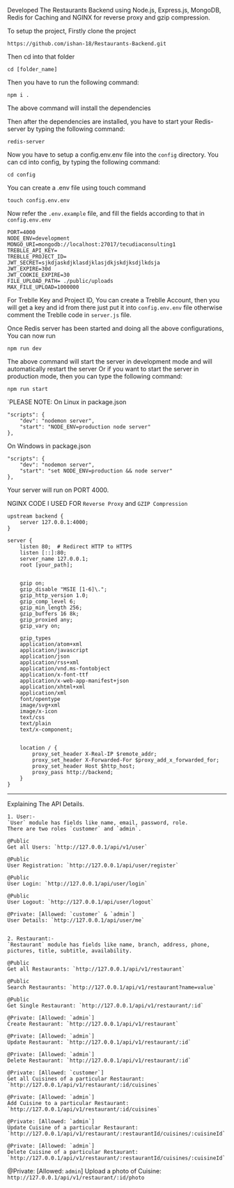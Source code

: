 Developed The Restaurants Backend using Node.js, Express.js, MongoDB, Redis for Caching and NGINX for reverse proxy and gzip compression.

To setup the project, Firstly clone the project
```shell
https://github.com/ishan-18/Restaurants-Backend.git
```

Then cd into that folder
```shell
cd [folder_name]
```

Then you have to run the following command:
```shell
npm i .
```

The above command will install the dependencies

Then after the dependencies are installed, you have to start your Redis-server by typing the following command:
```shell
redis-server
```

Now you have to setup a config.env.env file into the `config` directory. You can cd into config, by typing the following command:
```shell
cd config
```

You can create a .env file using touch command
```shell
touch config.env.env
```

Now refer the `.env.example` file, and fill the fields according to that in `config.env.env`
```shell
PORT=4000
NODE_ENV=development
MONGO_URI=mongodb://localhost:27017/tecudiaconsulting1
TREBLLE_API_KEY=
TREBLLE_PROJECT_ID=
JWT_SECRET=sjkdjaskdjklasdjklasjdkjskdjksdjlkdsja
JWT_EXPIRE=30d
JWT_COOKIE_EXPIRE=30
FILE_UPLOAD_PATH= ./public/uploads
MAX_FILE_UPLOAD=1000000
```

For Treblle Key and Project ID, You can create a Treblle Account, then you will get a key and id from there just put it into `config.env.env` file otherwise comment the Treblle code in `server.js` file.

Once Redis server has been started and doing all the above configurations, You can now run
```shell
npm run dev
```

The above command will start the server in development mode and will automatically restart the server Or if you want to start the server in production mode, then you can type the following command:

```shell
npm run start
```

`PLEASE NOTE: On Linux in package.json 
```shell
"scripts": {
    "dev": "nodemon server",
    "start": "NODE_ENV=production node server"
},
``` 
On Windows in package.json
```shell
"scripts": {
    "dev": "nodemon server",
    "start": "set NODE_ENV=production && node server"
},
``` 

Your server will run on PORT 4000.

NGINX CODE I USED FOR `Reverse Proxy` and `GZIP Compression`
```shell
upstream backend {
	server 127.0.0.1:4000;
}

server {
    listen 80;  # Redirect HTTP to HTTPS
    listen [::]:80;
    server_name 127.0.0.1;
    root [your_path];
    

    gzip on;
    gzip_disable "MSIE [1-6]\.";
    gzip_http_version 1.0;
    gzip_comp_level 6;
    gzip_min_length 256;
    gzip_buffers 16 8k;
    gzip_proxied any;
    gzip_vary on;

    gzip_types
    application/atom+xml
    application/javascript
    application/json
    application/rss+xml
    application/vnd.ms-fontobject
    application/x-font-ttf
    application/x-web-app-manifest+json
    application/xhtml+xml
    application/xml
    font/opentype
    image/svg+xml
    image/x-icon
    text/css
    text/plain
    text/x-component;

    
    location / {
        proxy_set_header X-Real-IP $remote_addr;
        proxy_set_header X-Forwarded-For $proxy_add_x_forwarded_for;
        proxy_set_header Host $http_host;
        proxy_pass http://backend;
    }       
}
```

----------------------------------------------------------------------------------------------------------

Explaining The API Details.

```shell
1. User:-
`User` module has fields like name, email, password, role. 
There are two roles `customer` and `admin`.

@Public
Get all Users: `http://127.0.0.1/api/v1/user`

@Public
User Registration: `http://127.0.0.1/api/user/register`

@Public
User Login: `http://127.0.0.1/api/user/login`

@Public
User Logout: `http://127.0.0.1/api/user/logout`

@Private: [Allowed: `customer` & `admin`]
User Details: `http://127.0.0.1/api/user/me`


2. Restaurant:-
`Restaurant` module has fields like name, branch, address, phone, pictures, title, subtitle, availability. 

@Public
Get all Restaurants: `http://127.0.0.1/api/v1/restaurant`

@Public 
Search Restaurants: `http://127.0.0.1/api/v1/restaurant?name=value`

@Public
Get Single Restaurant: `http://127.0.0.1/api/v1/restaurant/:id`

@Private: [Allowed: `admin`]
Create Restaurant: `http://127.0.0.1/api/v1/restaurant`

@Private: [Allowed: `admin`]
Update Restaurant: `http://127.0.0.1/api/v1/restaurant/:id`

@Private: [Allowed: `admin`]
Delete Restaurant: `http://127.0.0.1/api/v1/restaurant/:id`

@Private: [Allowed: `customer`]
Get all Cuisines of a particular Restaurant: `http://127.0.0.1/api/v1/restaurant/:id/cuisines`

@Private: [Allowed: `admin`]
Add Cuisine to a particular Restaurant: `http://127.0.0.1/api/v1/restaurant/:id/cuisines`

@Private: [Allowed: `admin`]
Update Cuisine of a particular Restaurant: `http://127.0.0.1/api/v1/restaurant/:restaurantId/cuisines/:cuisineId`

@Private: [Allowed: `admin`]
Delete Cuisine of a particular Restaurant: `http://127.0.0.1/api/v1/restaurant/:restaurantId/cuisines/:cuisineId`
```

@Private: [Allowed: `admin`]
Upload a photo of Cuisine: `http://127.0.0.1/api/v1/restaurant/:id/photo`



